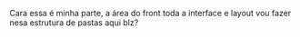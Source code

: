 Cara essa é minha parte, a área do front toda a interface e layout vou fazer nesa estrutura de pastas aqui blz?